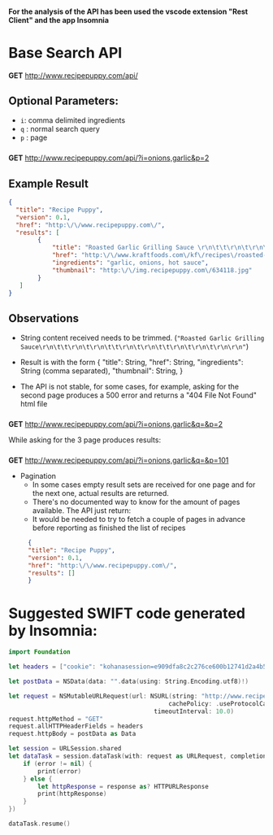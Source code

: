 #### For the analysis of the API has been used the vscode extension "Rest Client" and the app Insomnia

# Base Search API
**GET** http://www.recipepuppy.com/api/

## Optional Parameters:

- `i`: comma delimited ingredients
- `q` : normal search query
- `p` : page

###
**GET** http://www.recipepuppy.com/api/?i=onions,garlic&p=2

## Example Result
```json
{
  "title": "Recipe Puppy",
  "version": 0.1,
  "href": "http:\/\/www.recipepuppy.com\/",
  "results": [ 
        {
            "title": "Roasted Garlic Grilling Sauce \r\n\t\t\r\n\t\r\n\t\t\r\n\t\r\n\t\t\r\n\t\r\n\t\r\n\r\n",
            "href": "http:\/\/www.kraftfoods.com\/kf\/recipes\/roasted-garlic-grilling-sauce-56344.aspx",
            "ingredients": "garlic, onions, hot sauce",
            "thumbnail": "http:\/\/img.recipepuppy.com\/634118.jpg"
        }
   ]
}
```

## Observations

- String content received needs to be trimmed. (`"Roasted Garlic Grilling Sauce\r\n\t\t\r\n\t\r\n\t\t\r\n\t\r\n\t\t\r\n\t\r\n\t\r\n\r\n"`)
- Result is with the form
    {
       "title": String,
        "href": String,
        "ingredients": String (comma separated),
        "thumbnail": String,
    }

- The API is not stable, for some cases, for example, asking for the second page produces a 500 error and returns a "404 File Not Found" html file
    
###
**GET** http://www.recipepuppy.com/api/?i=onions,garlic&q=&p=2

   While asking for the 3 page produces results:
    
###
**GET** http://www.recipepuppy.com/api/?i=onions,garlic&q=&p=101

- Pagination
    - In some cases empty result sets are received for one page and for the next one, actual results are returned.
    - There's no documented way to know for the amount of pages available. The API just return:
    - It would be needed to try to fetch a couple of pages in advance before reporting as finished the list of recipes
  ```json
    {
    "title": "Recipe Puppy",
    "version": 0.1,
    "href": "http:\/\/www.recipepuppy.com\/",
    "results": []
    }
    ```

# Suggested SWIFT code generated by Insomnia:

```Swift
import Foundation

let headers = ["cookie": "kohanasession=e909dfa8c2c276ce600b12741d2a4b51; kohanasession_data=c2Vzc2lvbl9pZHxzOjMyOiJlOTA5ZGZhOGMyYzI3NmNlNjAwYjEyNzQxZDJhNGI1MSI7dG90YWxfaGl0c3xpOjg7X2tmX2ZsYXNoX3xhOjA6e311c2VyX2FnZW50fHM6MTQ6Imluc29tbmlhLzcuMC4zIjtpcF9hZGRyZXNzfHM6MTQ6Ijg0LjE5NC4yMjMuMjM2IjtsYXN0X2FjdGl2aXR5fGk6MTU3NDYyODExMjs%253D"]

let postData = NSData(data: "".data(using: String.Encoding.utf8)!)

let request = NSMutableURLRequest(url: NSURL(string: "http://www.recipepuppy.com/api/?i=onions%2Cgarlic&p=1")! as URL,
                                            cachePolicy: .useProtocolCachePolicy,
                                        timeoutInterval: 10.0)
request.httpMethod = "GET"
request.allHTTPHeaderFields = headers
request.httpBody = postData as Data

let session = URLSession.shared
let dataTask = session.dataTask(with: request as URLRequest, completionHandler: { (data, response, error) -> Void in
    if (error != nil) {
        print(error)
    } else {
        let httpResponse = response as? HTTPURLResponse
        print(httpResponse)
    }
})

dataTask.resume()
```